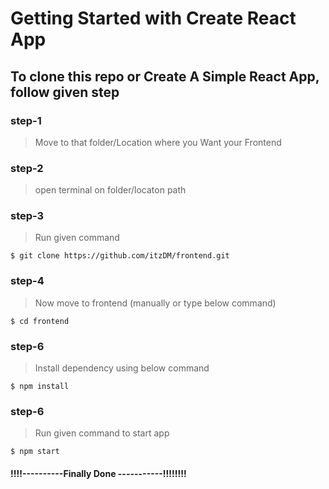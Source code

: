 # Getting Started with Create React App


## To clone this repo or Create A Simple React App, follow given step

### step-1
> Move to that folder/Location where you Want your Frontend

### step-2
>open terminal on folder/locaton path


### step-3
>Run given command

```
$ git clone https://github.com/itzDM/frontend.git
```
### step-4
>Now move to frontend (manually or type below command)

```
$ cd frontend
```

### step-6
>Install dependency using below command 

```
$ npm install
```
### step-6
>Run given command to start app

```
$ npm start
```
#### !!!!----------Finally Done -----------!!!!!!!!
